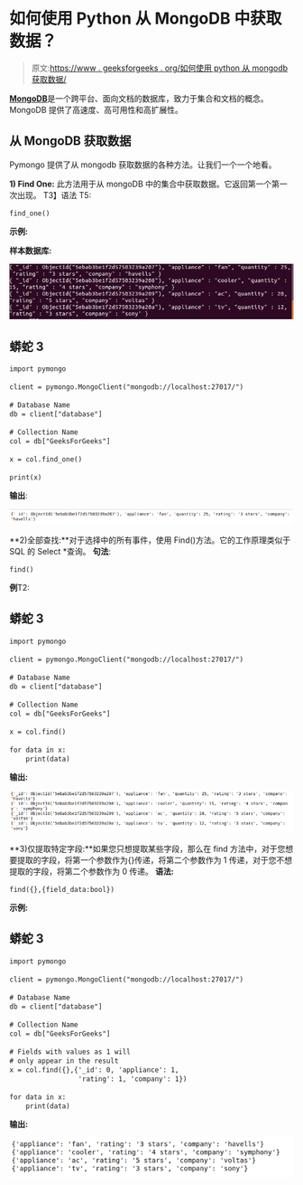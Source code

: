 # 如何使用 Python 从 MongoDB 中获取数据？

> 原文:[https://www . geeksforgeeks . org/如何使用 python 从 mongodb 获取数据/](https://www.geeksforgeeks.org/how-to-fetch-data-from-mongodb-using-python/)

[**MongoDB**](https://www.geeksforgeeks.org/mongodb-and-python/)是一个跨平台、面向文档的数据库，致力于集合和文档的概念。MongoDB 提供了高速度、高可用性和高扩展性。

## 从 MongoDB 获取数据

Pymongo 提供了从 mongodb 获取数据的各种方法。让我们一个一个地看。

**1) Find One:** 此方法用于从 mongoDB 中的集合中获取数据。它返回第一个第一次出现。
T3】语法 T5:

```
find_one()
```

**示例:**

**样本数据库:**

![python-mongodb-sample-data](img/b7e64fb704f4165a74548c99e80c8080.png)

## 蟒蛇 3

```
import pymongo

client = pymongo.MongoClient("mongodb://localhost:27017/")

# Database Name
db = client["database"]

# Collection Name
col = db["GeeksForGeeks"]

x = col.find_one()

print(x)
```

**输出**:

![](img/0f9ffa65071d75ae7076eb12a42ffd61.png)

**2)全部查找:**对于选择中的所有事件，使用 Find()方法。它的工作原理类似于 SQL 的 Select *查询。
**句法**:

```
find()
```

**例**T2:

## 蟒蛇 3

```
import pymongo

client = pymongo.MongoClient("mongodb://localhost:27017/")

# Database Name
db = client["database"]

# Collection Name
col = db["GeeksForGeeks"]

x = col.find()

for data in x:
    print(data)
```

**输出:**

![](img/c51e397339bed732b7b8bc380ea29063.png)

**3)仅提取特定字段:**如果您只想提取某些字段，那么在 find 方法中，对于您想要提取的字段，将第一个参数作为{}传递，将第二个参数作为 1 传递，对于您不想提取的字段，将第二个参数作为 0 传递。
**语法:**

```
find({},{field_data:bool})
```

**示例:**

## 蟒蛇 3

```
import pymongo

client = pymongo.MongoClient("mongodb://localhost:27017/")

# Database Name
db = client["database"]

# Collection Name
col = db["GeeksForGeeks"]

# Fields with values as 1 will
# only appear in the result
x = col.find({},{'_id': 0, 'appliance': 1,
                 'rating': 1, 'company': 1})

for data in x:
    print(data)
```

**输出:**

![](img/eee7047a9bf8be0dbb3c413c0f96b16f.png)